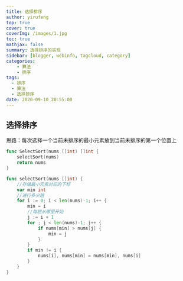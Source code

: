 ```yaml
---
title: 选择排序
author: yirufeng
top: true
cover: true
coverImg: /images/1.jpg
toc: true
mathjax: false
summary: 选择排序的实现
sidebar: [blogger, webinfo, tagcloud, category]
categories: 
	- 算法
	- 排序
tags:
  - 排序
  - 算法
  - 选择排序
date: 2020-09-10 20:55:00
---
```


## 选择排序
思路：每次选择一个当前未排序的最小元素放到当前未排序的第一个位置上

```go
func SelectSort(nums []int) []int {
	selectSort(nums)
	return nums
}

func selectSort(nums []int) {
	//存储最小元素对应的下标
	var min int
	//进行多少趟
	for i := 0; i < len(nums)-1; i++ {
		min = i
		//每趟从哪里开始
		j := i + 1
		for ; j < len(nums)-1; j++ {
			if nums[min] > nums[j] {
				min = j
			}
		}
		if min != i {
			nums[i], nums[min] = nums[min], nums[i]
		}
	}
}
```
<!-- more -->
